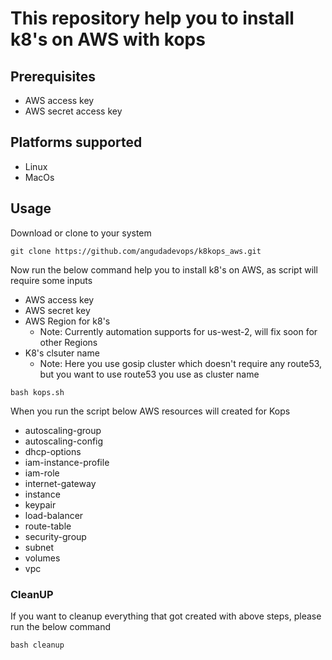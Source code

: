 # This repository help you to install k8's on AWS with kops 

## Prerequisites
- AWS access key
- AWS secret access key

## Platforms supported
- Linux 
- MacOs 

## Usage

Download or clone to your system

```
git clone https://github.com/angudadevops/k8kops_aws.git
```

Now run the below command help you to install k8's on AWS, as script will require some inputs
- AWS access key
- AWS secret key
- AWS Region for k8's
  - Note: Currently automation supports for us-west-2, will fix soon for other Regions
- K8's clsuter name
  - Note: Here you use gosip cluster which doesn't require any route53, but you want to use route53 you use as cluster name

```
bash kops.sh
```

When you run the script below AWS resources will created for Kops
- autoscaling-group
- autoscaling-config
- dhcp-options
- iam-instance-profile
- iam-role
- internet-gateway
- instance
- keypair
- load-balancer
- route-table
- security-group
- subnet
- volumes
- vpc

### CleanUP

If you want to cleanup everything that got created with above steps, please run the below command

```
bash cleanup
```
